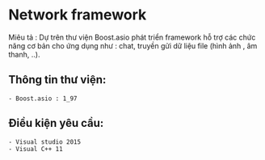# Network framework
Miêu tả : Dự trên thư viện Boost.asio phát triển framework hỗ trợ các chức năng cơ bản cho ứng dụng như : chat, truyền gửi dữ liệu file (hình ảnh , âm thanh, ..).
## Thông tin thư viện:
	- Boost.asio : 1_97
## Điều kiện yêu cầu:
	- Visual studio 2015
	- Visual C++ 11 


